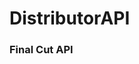 # DistributorAPI

<!-- ### Structured Audio API

### Structured Speech API

### Footage API -->

### Final Cut API
